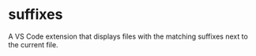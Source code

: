 # suffixes
A VS Code extension that displays files with the matching suffixes next to the current file.
